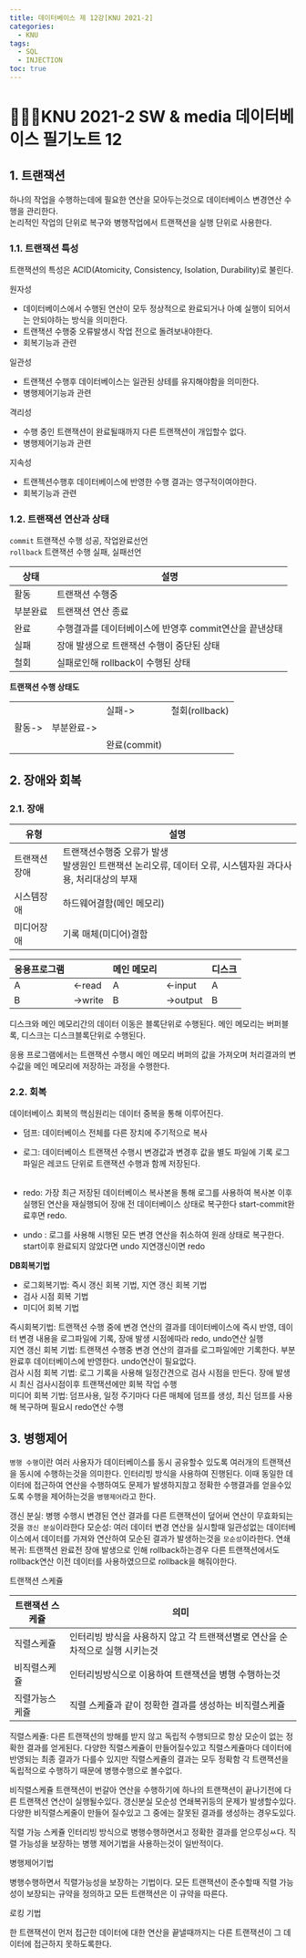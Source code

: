 ```yaml
---
title: 데이터베이스 제 12강[KNU 2021-2]
categories:
  - KNU
tags:
  - SQL
  - INJECTION
toc: true
---
```


# 👨‍💻🏫KNU 2021-2 SW & media 데이터베이스 필기노트 12


## 1. 트랜잭션

하나의 작업을 수행하는데에 필요한 연산을 모아두는것으로 데이터베이스 변경연산 수행을 관리한다.<br>
논리적인 작업의 단위로 복구와 병행작업에서 트랜잭션을 실행 단위로 사용한다.

### 1.1. 트랜잭션 특성 

트랜잭션의 특성은 ACID(Atomicity, Consistency, Isolation, Durability)로 불린다.

원자성

- 데이터베이스에서 수행된 연산이 모두 정상적으로 완료되거나 아예 실행이 되어서는 안되야하는 방식을 의미한다.
- 트랜잭션 수행중 오류발생시 작업 전으로 돌려보내야한다.
- 회복기능과 관련

일관성

- 트랜잭션 수행후 데이터베이스는 일관된 상테를 유지해야함을 의미한다.
- 병행제어기능과 관련

격리성

- 수행 중인 트랜잭션이 완료될때까지 다른 트랜잭션이 개입할수 없다.
- 병행제어기능과 관련

지속성

- 트랜젝션수행후 데이터베이스에 반영한 수행 결과는 영구적이여야한다.
- 회복기능과 관련

### 1.2. 트랜잭션 연산과 상태

`commit` 트랜잭션 수행 성공, 작업완료선언<br>
`rollback` 트랜잭션 수행 실패, 실패선언

|상태|설명|
|-|-|
|활동|트랜잭션 수행중|
|부분완료|트랜잭션 연산 종료|
|완료|수행결과를 데이터베이스에 반영후 commit연산을 끝낸상태|
|실패|장애 발생으로 트랜잭션 수행이 중단된 상태|
|철회|실패로인해 rollback이 수행된 상태|

**트랜잭션 수행 상태도**

| | | | | 
|-|-|-|-|
| | |실패->|철회(rollback)| 
|활동->|부분완료->| | | 
| | |완료(commit)| | 

## 2. 장애와 회복

### 2.1. 장애

|유형|설명|
|-|-|
|트랜잭션장애|트랜잭션수행중 오류가 발생 <br>발생원인 트랜잭션 논리오류, 데이터 오류, 시스템자원 과다사용, 처리대상의 부재|
|시스템장애|하드웨어결함(메인 메모리)|
|미디어장애|기록 매체(미디어)결함|

|응용프로그램|  |메인 메모리|  |디스크|
|-|-|-|-|-|
|A|<-read|A|<-input|A|
|B|->write|B|->output|B|

디스크와 메인 메모리간의 데이터 이동은 블록단위로 수행된다. 메인 메모리는 버퍼블록, 디스크는 디스크블록단위로 수행된다.

응용 프로그램에서는 트랜잭션 수행시 메인 메모리 버퍼의 값을 가져오며 처리결과의 변수값을 메인 메모리에 저장하는 과정을 수행한다.

### 2.2. 회복

데이터베이스 회복의 핵심원리는 데이터 중복을 통해 이루어진다. 

- 덤프: 데이터베이스 전체를 다른 장치에 주기적으로 복사
- 로그: 데이터베이스 트랜잭션 수행시 변경값과 변경후 값을 별도 파일에 기록 로그파일은 레코드 단위로 트랜잭션 수행과 함께 저장된다.
<br><br>

- redo:  가장 최근 저장된 데이터베이스 복사본을 통해 로그를 사용하여 복사본 이후 실행된 연산을 재실행되어 장애 전 데이터베이스 상태로 복구한다 start-commit완료후면 redo.
- undo : 로그를 사용해 시행된 모든 변경 연산을 취소하여 원래 상태로 복구한다. start이후 완료되지 않았다면 undo 지연갱신이면 redo

**DB회복기법**

- 로그회복기법: 즉시 갱신 회복 기법, 지연 갱신 회복 기법
- 검사 시점 회복 기법
- 미디어 회복 기법

즉시회복기법: 트랜잭션 수행 중에 변경 연산의 결과를 데이터베이스에 즉시 반영, 데이터 변경 내용을 로그파일에 기록, 장애 발생 시점에따라 redo, undo연산 실행<br>
지연 갱신 회복 기법: 트랜잭션 수행중 변경 연산의 결과를 로그파일에만 기록한다. 부분 완료후 데이터베이스에 반영한다. undo연산이 필요없다.<br>
검사 시점 회복 기법: 로그 기록을 사용해 일정간견으로 검사 시점을 만든다. 장애 발생시 최신 검사시점이후 트랜잭션에만 회복 작업 수행<br>
미디어 회복 기법: 덤프사용, 일정 주기마다 다른 매체에 덤프를 생성, 최신 덤프를 사용해 복구하며 필요시 redo연산 수행<br>

## 3. 병행제어

`병행 수행`이란 여러 사용자가 데이터베이스를 동시 공유할수 있도록 여러개의 트랜잭션을 동시에 수행하는것을 의미한다. 인터리빙 방식을 사용하여 진행된다. 이때 동일한 데이터에 접근하여 연산을 수행하여도 문제가 발생하지핞고 정확한 수행결과를 얻을수있도록 수행을 제어하는것을 `병행제어`라고 한다.

갱신 분실: 병행 수행시 변경된 연산 결과를 다른 트랜잭션이 덮어써 연산이 무효화되는것을 `갱신 분실`이라한다
모순성: 여러 데이터 변경 연산을 실시할때 일관성없는 데이터베이스에서 데이터를 가져와 연산하여 모순된 결과가 발생하는것을 `모순성`이라한다.
연쇄복귀: 트랜잭션 완료전 장애 발생으로 인해 rollback하는경우  다른 트랜잭션에서도 rollback연산 이전 데이터를 사용하였으므로 rollback을 해줘야한다.

트랜잭션 스케쥴

|트랜잭션 스케쥴|의미|
|-|-|
|직렬스케쥴|인터리빙 방식을 사용하지 않고 각 트랜잭션별로 연산을 순차적으로 실행 시키는것|
|비직렬스케쥴|인터리빙방식으로 이용하여 트랜잭션을 병행 수행하는것|
|직렬가능스케쥴|직렬 스케쥴과 같이 정확한 결과를 생성하는 비직렬스케쥴|

직렬스케쥴: 다른 트랜잭션의 방해를 받지 않고 독립적 수행되므로 항상 모순이 없는 정확한 결과를 얻게된다.
다양한 직렬스케쥴이 만들어질수있고 직렬스케쥴마다 데이터에 반영되는 최종 결과가 다를수 있지만 직렬스케쥴의 결과는 모두 정확함
각 트랜잭션을 독립적으로 수행하기 때문에 병행수행으로 볼수없다.

비직렬스케쥴
트랜잭션이 번갈아 연산을 수행하기에 하나의 트랜잭션이 끝나기전에 다른 트랜잭션 연산이 실행될수있다. 
갱신분실 모순성 연쇄복귀등의 문제가 발생할수있다.
다양한 비직렬스케줄이 만들어 질수있고 그 중에는 잘못된 결과를 생성하는 경우도있다.

직렬 가능 스케쥴
인터리빙 방식으로 병행수행하면서고 정확한 결과를 얻으루싱ㅆ다. 직렬 가능성을 보장하는 병행 제어기법을 사용하는것이 일반적이다.

병행제어기법

병행수행하면서 직렬가능성을 보장하는 기법이다. 모든 트랜잭션이 준수할때 직렬 가능성이 보장되는 규약을 정의하고 모든 트랜잭션은 이 규약을 따른다.

로킹 기법

한 트랜잭션이 먼저 접근한 데이터에 대한 연산을 끝낼때까지는 다른 트랜잭션이 그 데이터에 접근하지 못하도록한다.